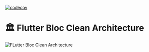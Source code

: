 [![codecov](https://codecov.io/gh/VincentJouanne/flutter-bloc-clean-architecture/branch/master/graph/badge.svg?token=ISOAABNC13)](https://codecov.io/gh/VincentJouanne/flutter-bloc-clean-architecture)

# 🏛 Flutter Bloc Clean Architecture

![FLutter Bloc Clean Architecture](./docs/flutter_bloc_clean_architecture.png)
